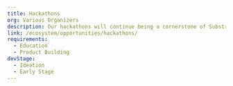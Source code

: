 ```yaml
---
title: Hackathons
org: Various Organizers
description: Our hackathons will continue being a cornerstone of Substrate innovation and community engagement. We encourage you to find the next session and sign up here.
link: /ecosystem/opportunities/hackathons/
requirements:
  - Education
  - Product Building
devStage:
  - Ideation
  - Early Stage
---
```

